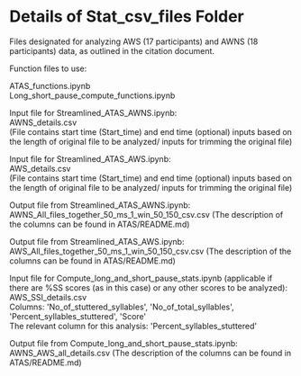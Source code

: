 # Details of Stat_csv_files Folder

Files designated for analyzing AWS (17 participants) and AWNS (18 participants) data, as outlined in the citation document.   

Function files to use:  

ATAS_functions.ipynb  
Long_short_pause_compute_functions.ipynb  



Input file for Streamlined_ATAS_AWNS.ipynb:  
AWNS_details.csv  
(File contains start time (Start_time) and end time (optional) inputs based on the length of original file to be analyzed/ inputs for trimming the original file)

Input file for Streamlined_ATAS_AWS.ipynb:  
AWS_details.csv  
(File contains start time (Start_time) and end time (optional) inputs based on the length of original file to be analyzed/ inputs for trimming the original file)



Output file from Streamlined_ATAS_AWNS.ipynb:  
AWNS_All_files_together_50_ms_1_win_50_150_csv.csv (The description of the columns can be found in ATAS/README.md)   

Output file from Streamlined_ATAS_AWS.ipynb:    
AWS_All_files_together_50_ms_1_win_50_150_csv.csv (The description of the columns can be found in ATAS/README.md)    



Input file for Compute_long_and_short_pause_stats.ipynb (applicable if there are %SS scores (as in this case) or any other scores to be analyzed):  
AWS_SSI_details.csv  
Columns: 'No_of_stuttered_syllables', 'No_of_total_syllables', 'Percent_syllables_stuttered', 'Score'  
The relevant column for this analysis: 'Percent_syllables_stuttered'


Output file from Compute_long_and_short_pause_stats.ipynb:    
AWNS_AWS_all_details.csv (The description of the columns can be found in ATAS/README.md)   

